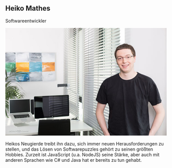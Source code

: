 ## Heiko Mathes

Softwareentwickler

![](/assets/images/about_us/full_image/heiko.mathes.jpg)

Heikos Neugierde treibt ihn dazu, sich immer neuen Herausforderungen zu stellen, und das Lösen von Softwarepuzzles gehört zu seinen größten Hobbies. Zurzeit ist JavaScript (u.a. NodeJS) seine Stärke, aber auch mit anderen Sprachen wie C# und Java hat er bereits zu tun gehabt.
